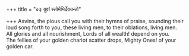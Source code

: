 +++
title = "०३ युवां स्तोमेभिर्देवयन्तो"

+++
Asvins, the pious call you with their hymns of praise, sounding their loud song forth to you, these living men, to their oblations, living men.  
     All glories and all nourishment, Lords of all wealth! depend on you.  
     The fellies of your golden chariot scatter drops, Mighty Ones! of your golden car.